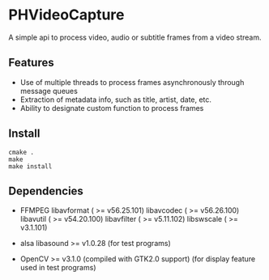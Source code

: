 # PHVideoCapture 

  A simple api to process video, audio or subtitle frames
  from a video stream.

  ## Features
  - Use of multiple threads to process frames asynchronously
    through message queues
  - Extraction of metadata info, such as title, artist, date, etc.
  - Ability to designate custom function to process frames

## Install

```
cmake .
make
make install
```

## Dependencies

- FFMPEG
    libavformat ( >= v56.25.101)
	libavcodec  ( >= v56.26.100)
	libavutil   ( >= v54.20.100)
	libavfilter ( >= v5.11.102)
	libswscale  ( >= v3.1.101)

- alsa libasound >= v1.0.28 (for test programs)
- OpenCV >= v3.1.0  (compiled with GTK2.0 support)
                    (for display feature used in test programs)


